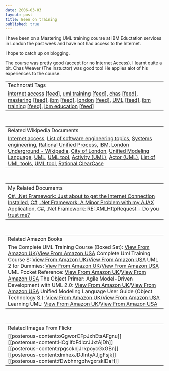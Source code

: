 ```yaml
---
date: 2006-03-03
layout: post
title: Been on training
published: true
---
```

I have been on a Mastering UML training course at IBM Eductation services in London the past week and have not had access to the Internet.  <p />I hope to catch up on blogging.<p />The course was pretty good (accept for no Internet Access).  I learnt quite a bit.  Chas Weaver (The instuctor) was good too!  He applies alot of his experiences to the course.<p /><table class="TechnoratiHead TagHeader">
<tr><td>Technorati Tags</td></tr>
<tr class="Technorati"><td>
<a href="http://www.kinlan.co.uk/tag/internet%20access" class="Tag" rel="tag">internet access</a> <a href="http://feeds.technorati.com/feed/posts/tag/internet%20access" class="Tag">[feed]</a>, <a href="http://www.kinlan.co.uk/tag/uml%20training" class="Tag" rel="tag">uml training</a> <a href="http://feeds.technorati.com/feed/posts/tag/uml%20training" class="Tag">[feed]</a>, <a href="http://www.kinlan.co.uk/tag/chas" class="Tag" rel="tag">chas</a> <a href="http://feeds.technorati.com/feed/posts/tag/chas" class="Tag">[feed]</a>, <a href="http://www.kinlan.co.uk/tag/mastering" class="Tag" rel="tag">mastering</a> <a href="http://feeds.technorati.com/feed/posts/tag/mastering" class="Tag">[feed]</a>, <a href="http://www.kinlan.co.uk/tag/ibm" class="Tag" rel="tag">ibm</a> <a href="http://feeds.technorati.com/feed/posts/tag/ibm" class="Tag">[feed]</a>, <a href="http://www.kinlan.co.uk/tag/london" class="Tag" rel="tag">london</a> <a href="http://feeds.technorati.com/feed/posts/tag/london" class="Tag">[feed]</a>, <a href="http://www.kinlan.co.uk/tag/UML" class="Tag" rel="tag">UML</a> <a href="http://feeds.technorati.com/feed/posts/tag/UML" class="Tag">[feed]</a>, <a href="http://www.kinlan.co.uk/tag/ibm%20training" class="Tag" rel="tag">ibm training</a> <a href="http://feeds.technorati.com/feed/posts/tag/ibm%20training" class="Tag">[feed]</a>, <a href="http://www.kinlan.co.uk/tag/ibm%20education" class="Tag" rel="tag">ibm education</a> <a href="http://feeds.technorati.com/feed/posts/tag/ibm%20education" class="Tag">[feed]</a>
</td></tr>
</table><br /><table class="TechnoratiHead TagHeader">
<tr><td>Related Wikipedia Documents</td></tr>
<tr class="Technorati"><td>
<a href="http://en.wikipedia.org/wiki/Internet_access" class="Tag" rel="tag">Internet access</a>, <a href="http://en.wikipedia.org/wiki/List_of_software_engineering_topics" class="Tag" rel="tag">List of software engineering topics</a>, <a href="http://en.wikipedia.org/wiki/Systems_Engineering" class="Tag" rel="tag">Systems engineering</a>, <a href="http://en.wikipedia.org/wiki/Rational_Unified_Process" class="Tag" rel="tag">Rational Unified Process</a>, <a href="http://en.wikipedia.org/wiki/IBM" class="Tag" rel="tag">IBM</a>, <a href="http://en.wikipedia.org/wiki/London_Underground" class="Tag" rel="tag">London Underground - Wikipedia</a>, <a href="http://en.wikipedia.org/wiki/City_of_London" class="Tag" rel="tag">City of London</a>, <a href="http://en.wikipedia.org/wiki/Unified_Modeling_Language" class="Tag" rel="tag">Unified Modeling Language</a>, <a href="http://en.wikipedia.org/wiki/UML" class="Tag" rel="tag">UML</a>, <a href="http://en.wikipedia.org/wiki/UML_tool" class="Tag" rel="tag">UML tool</a>, <a href="http://en.wikipedia.org/wiki/Activity_(UML)" class="Tag" rel="tag">Activity (UML)</a>, <a href="http://en.wikipedia.org/wiki/Actor_(UML)" class="Tag" rel="tag">Actor (UML)</a>, <a href="http://en.wikipedia.org/wiki/List_of_UML_programs" class="Tag" rel="tag">List of UML tools</a>, <a href="http://en.wikipedia.org/wiki/UML_program" class="Tag" rel="tag">UML tool</a>, <a href="http://en.wikipedia.org/wiki/Rational_ClearCase" class="Tag" rel="tag">Rational ClearCase</a>
</td></tr>
</table><br /><table class="TechnoratiHead TagHeader">
<tr><td>My Related Documents</td></tr>
<tr class="Technorati"><td>
<a href="http://www.kinlan.co.uk/2006/01/just-about-to-get-internet-connection.html" class="Tag" rel="tag">C#, .Net Framework: Just about to get the Internet Connection Installed</a>, <a href="http://www.kinlan.co.uk/2005/08/minor-problem-with-my-ajax-application.html" class="Tag" rel="tag">C#, .Net Framework: A Minor Problem with my AJAX Application</a>, <a href="http://www.kinlan.co.uk/2005/10/re-xmlhttprequest-do-you-trust-me.html" class="Tag" rel="tag">C#, .Net Framework: RE: XMLHttpRequest - Do you trust me?</a>
</td></tr>
</table><br /><table class="TechnoratiHead TagHeader">
<tr><td>Related Amazon Books</td></tr>
<tr class="Technorati"><td>The Complete UML Training Course (Boxed Set): <a href="http://www.amazon.co.uk/exec/obidos/redirect?tag=cnetfra-21&amp;link_code=xm2&amp;camp=2025&amp;creative=165953&amp;path=http://www.amazon.co.uk/gp/redirect.html%253fASIN=0130870145%2526tag=cnetfra-21%2526lcode=xm2%2526cID=2025%2526ccmID=165953%2526location=/o/ASIN/0130870145%25253FSubscriptionId=0CM2PVF6VAHJQKW5G782" class="Tag" rel="tag">View From Amazon UK</a>/<a href="http://www.amazon.com/exec/obidos/redirect?tag=cnetfra-20&amp;link_code=xm2&amp;camp=2025&amp;creative=165953&amp;path=http://www.amazon.com/gp/redirect.html%253fASIN=0130870145%2526tag=cnetfra-20%2526lcode=xm2%2526cID=2025%2526ccmID=165953%2526location=/o/ASIN/0130870145%25253FSubscriptionId=0CM2PVF6VAHJQKW5G782" class="Tag" rel="tag">View From Amazon USA</a> Complete Uml Training Course S: <a href="http://www.amazon.co.uk/exec/obidos/redirect?tag=cnetfra-21&amp;link_code=xm2&amp;camp=2025&amp;creative=165953&amp;path=http://www.amazon.co.uk/gp/redirect.html%253fASIN=0130870137%2526tag=cnetfra-21%2526lcode=xm2%2526cID=2025%2526ccmID=165953%2526location=/o/ASIN/0130870137%25253FSubscriptionId=0CM2PVF6VAHJQKW5G782" class="Tag" rel="tag">View From Amazon UK</a>/<a href="http://www.amazon.com/exec/obidos/redirect?tag=cnetfra-20&amp;link_code=xm2&amp;camp=2025&amp;creative=165953&amp;path=http://www.amazon.com/gp/redirect.html%253fASIN=0130870137%2526tag=cnetfra-20%2526lcode=xm2%2526cID=2025%2526ccmID=165953%2526location=/o/ASIN/0130870137%25253FSubscriptionId=0CM2PVF6VAHJQKW5G782" class="Tag" rel="tag">View From Amazon USA</a> UML 2 for Dummies: <a href="http://www.amazon.co.uk/exec/obidos/redirect?tag=cnetfra-21&amp;link_code=xm2&amp;camp=2025&amp;creative=165953&amp;path=http://www.amazon.co.uk/gp/redirect.html%253fASIN=0764526146%2526tag=cnetfra-21%2526lcode=xm2%2526cID=2025%2526ccmID=165953%2526location=/o/ASIN/0764526146%25253FSubscriptionId=0CM2PVF6VAHJQKW5G782" class="Tag" rel="tag">View From Amazon UK</a>/<a href="http://www.amazon.com/exec/obidos/redirect?tag=cnetfra-20&amp;link_code=xm2&amp;camp=2025&amp;creative=165953&amp;path=http://www.amazon.com/gp/redirect.html%253fASIN=0764526146%2526tag=cnetfra-20%2526lcode=xm2%2526cID=2025%2526ccmID=165953%2526location=/o/ASIN/0764526146%25253FSubscriptionId=0CM2PVF6VAHJQKW5G782" class="Tag" rel="tag">View From Amazon USA</a> UML Pocket Reference: <a href="http://www.amazon.co.uk/exec/obidos/redirect?tag=cnetfra-21&amp;link_code=xm2&amp;camp=2025&amp;creative=165953&amp;path=http://www.amazon.co.uk/gp/redirect.html%253fASIN=0596004974%2526tag=cnetfra-21%2526lcode=xm2%2526cID=2025%2526ccmID=165953%2526location=/o/ASIN/0596004974%25253FSubscriptionId=0CM2PVF6VAHJQKW5G782" class="Tag" rel="tag">View From Amazon UK</a>/<a href="http://www.amazon.com/exec/obidos/redirect?tag=cnetfra-20&amp;link_code=xm2&amp;camp=2025&amp;creative=165953&amp;path=http://www.amazon.com/gp/redirect.html%253fASIN=0596004974%2526tag=cnetfra-20%2526lcode=xm2%2526cID=2025%2526ccmID=165953%2526location=/o/ASIN/0596004974%25253FSubscriptionId=0CM2PVF6VAHJQKW5G782" class="Tag" rel="tag">View From Amazon USA</a> The Object Primer: Agile Model-Driven Development with UML 2.0: <a href="http://www.amazon.co.uk/exec/obidos/redirect?tag=cnetfra-21&amp;link_code=xm2&amp;camp=2025&amp;creative=165953&amp;path=http://www.amazon.co.uk/gp/redirect.html%253fASIN=0521540186%2526tag=cnetfra-21%2526lcode=xm2%2526cID=2025%2526ccmID=165953%2526location=/o/ASIN/0521540186%25253FSubscriptionId=0CM2PVF6VAHJQKW5G782" class="Tag" rel="tag">View From Amazon UK</a>/<a href="http://www.amazon.com/exec/obidos/redirect?tag=cnetfra-20&amp;link_code=xm2&amp;camp=2025&amp;creative=165953&amp;path=http://www.amazon.com/gp/redirect.html%253fASIN=0521540186%2526tag=cnetfra-20%2526lcode=xm2%2526cID=2025%2526ccmID=165953%2526location=/o/ASIN/0521540186%25253FSubscriptionId=0CM2PVF6VAHJQKW5G782" class="Tag" rel="tag">View From Amazon USA</a> Unified Modeling Language User Guide (Object Technology S.): <a href="http://www.amazon.co.uk/exec/obidos/redirect?tag=cnetfra-21&amp;link_code=xm2&amp;camp=2025&amp;creative=165953&amp;path=http://www.amazon.co.uk/gp/redirect.html%253fASIN=0321267974%2526tag=cnetfra-21%2526lcode=xm2%2526cID=2025%2526ccmID=165953%2526location=/o/ASIN/0321267974%25253FSubscriptionId=0CM2PVF6VAHJQKW5G782" class="Tag" rel="tag">View From Amazon UK</a>/<a href="http://www.amazon.com/exec/obidos/redirect?tag=cnetfra-20&amp;link_code=xm2&amp;camp=2025&amp;creative=165953&amp;path=http://www.amazon.com/gp/redirect.html%253fASIN=0321267974%2526tag=cnetfra-20%2526lcode=xm2%2526cID=2025%2526ccmID=165953%2526location=/o/ASIN/0321267974%25253FSubscriptionId=0CM2PVF6VAHJQKW5G782" class="Tag" rel="tag">View From Amazon USA</a> Learning UML: <a href="http://www.amazon.co.uk/exec/obidos/redirect?tag=cnetfra-21&amp;link_code=xm2&amp;camp=2025&amp;creative=165953&amp;path=http://www.amazon.co.uk/gp/redirect.html%253fASIN=0596003447%2526tag=cnetfra-21%2526lcode=xm2%2526cID=2025%2526ccmID=165953%2526location=/o/ASIN/0596003447%25253FSubscriptionId=0CM2PVF6VAHJQKW5G782" class="Tag" rel="tag">View From Amazon UK</a>/<a href="http://www.amazon.com/exec/obidos/redirect?tag=cnetfra-20&amp;link_code=xm2&amp;camp=2025&amp;creative=165953&amp;path=http://www.amazon.com/gp/redirect.html%253fASIN=0596003447%2526tag=cnetfra-20%2526lcode=xm2%2526cID=2025%2526ccmID=165953%2526location=/o/ASIN/0596003447%25253FSubscriptionId=0CM2PVF6VAHJQKW5G782" class="Tag" rel="tag">View From Amazon USA</a>
</td></tr>
</table><br /><table class="TechnoratiHead TagHeader">
<tr><td>Related Images From Flickr</td></tr>
<tr class="Technorati"><td>
<span style="float: left;">[[posterous-content:oGgworCFpJxhEtsAFgnu]]</span><span style="float: left;">[[posterous-content:HCgllfoFdIcrJJxtAjDh]]</span><span style="float: left;">[[posterous-content:rpgsoknjJrkpoycGxGBn]]</span><span style="float: left;">[[posterous-content:dmhexJDJlntyAJjgFsjk]]</span><span style="float: left;">[[posterous-content:fDwbhnrgphvgxrskIDaH]]</span>
</td></tr>
</table><div class="blogger-post-footer"><img class="posterous_download_image" src="https://blogger.googleusercontent.com/tracker/8109338-114142557500932365?l=www.kinlan.co.uk%2Findex.html" height="1" alt="" width="1" /></div>


